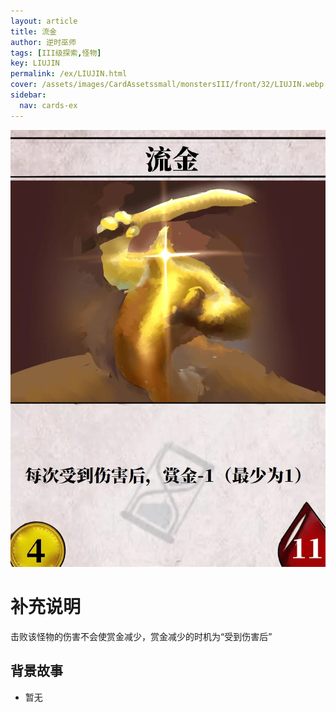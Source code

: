 ```yaml
---
layout: article
title: 流金
author: 逆时巫师
tags: [III级探索,怪物]
key: LIUJIN
permalink: /ex/LIUJIN.html
cover: /assets/images/CardAssetssmall/monstersIII/front/32/LIUJIN.webp
sidebar:
  nav: cards-ex
---
```

![](/assets/images/CardAssets/monstersIII/front/32/LIUJIN.webp)

# 补充说明
击败该怪物的伤害不会使赏金减少，赏金减少的时机为“受到伤害后”


## 背景故事
* 暂无